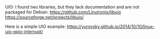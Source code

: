 UIO:
I found two libraries, but they lack documentation and are not packaged for Debian:
https://github.com/Linutronix/libuio
https://sourceforge.net/projects/libuio/

Here is a simple UIO example:
https://yurovsky.github.io/2014/10/10/linux-uio-gpio-interrupt/
